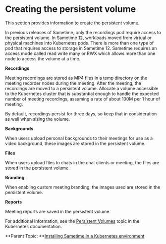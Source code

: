 # Creating the persistent volume

This section provides information to create the persistent volume.

In previous releases of Sametime, only the recordings pod require access to the persistent volume. In Sametime 12, workloads moved from virtual or physical machines into Kubernetes pods. There is more than one type of pod that requires access to storage in Sametime 12. Sametime requires an access mode called read write many or RWX which allows more than one node to access the volume at a time.

**Recordings**

Meeting recordings are stored as MP4 files in a temp directory on the meeting recorder nodes during the meeting. After the meeting, the recordings are moved to a persistent volume. Allocate a volume accessible to the Kubernetes cluster that is substantial enough to handle the expected number of meeting recordings, assuming a rate of about 100M per 1 hour of meeting.

By default, recordings persist for three days, so keep that in consideration as well when sizing the volume.

**Backgrounds**

When users upload personal backgrounds to their meetings for use as a video background, these images are stored in the persistent volume.

**Files**

When users upload files to chats in the chat clients or meeting, the files are stored in the persistent volume.

**Branding**

When enabling custom meeting branding, the images used are stored in the persistent volume.

**Reports**

Meeting reports are saved in the persistent volume.

For additional information, see the [Persistent Volumes](https://kubernetes.io/docs/concepts/storage/persistent-volumes/#access-modes) topic in the Kubernetes documentation.

**Parent Topic:  **[Installing Sametime in a Kubernetes environment](installation_sametime_kubernetes.md)

